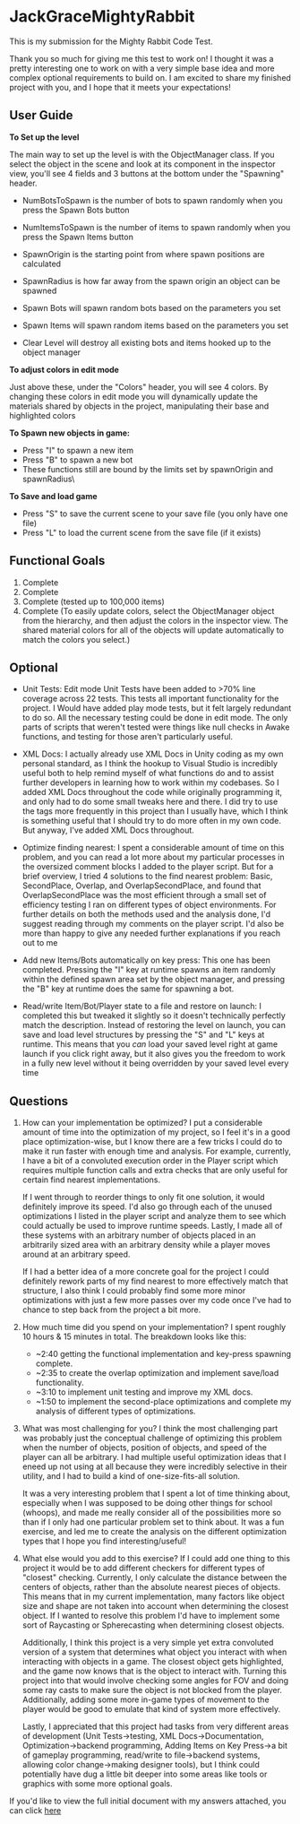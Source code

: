 # JackGraceMightyRabbit

This is my submission for the Mighty Rabbit Code Test.

Thank you so much for giving me this test to work on! I thought it was a pretty interesting one to work on with a very simple base idea and more complex optional requirements to build on.
I am excited to share my finished project with you, and I hope that it meets your expectations!

## User Guide ##

**To Set up the level**

The main way to set up the level is with the ObjectManager class.
If you select the object in the scene and look at its component in the inspector view, you'll see 4 fields and 3 buttons at the bottom under the "Spawning" header.
* NumBotsToSpawn is the number of bots to spawn randomly when you press the Spawn Bots button
* NumItemsToSpawn is the number of items to spawn randomly when you press the Spawn Items button
* SpawnOrigin is the starting point from where spawn positions are calculated
* SpawnRadius is how far away from the spawn origin an object can be spawned

* Spawn Bots will spawn random bots based on the parameters you set
* Spawn Items will spawn random items based on the parameters you set
* Clear Level will destroy all existing bots and items hooked up to the object manager


**To adjust colors in edit mode**

Just above these, under the "Colors" header, you will see 4 colors. By changing these colors in edit mode you will dynamically update the materials shared by objects in the project, manipulating their base and highlighted colors


**To Spawn new objects in game:**
* Press "I" to spawn a new item
* Press "B" to spawn a new bot
* These functions still are bound by the limits set by spawnOrigin and spawnRadius\


**To Save and load game**
* Press "S" to save the current scene to your save file (you only have one file)
* Press "L" to load the current scene from the save file (if it exists)


## Functional Goals ##

1. Complete
2. Complete
3. Complete (tested up to 100,000 items)
4. Complete (To easily update colors, select the ObjectManager object from the hierarchy, and then adjust the colors in the inspector view. The shared material colors for all of the objects will update automatically to match the colors you select.)


## Optional ##

* Unit Tests: Edit mode Unit Tests have been added to >70% line coverage across 22 tests. This tests all important functionality for the project. I Would have added play mode tests, but it felt largely redundant to do so. All the necessary testing could be done in edit mode. The only parts of scripts that weren't tested were things like null checks in Awake functions, and testing for those aren't particularly useful.
  
* XML Docs: I actually already use XML Docs in Unity coding as my own personal standard, as I think the hookup to Visual Studio is incredibly useful both to help remind myself of what functions do and to assist further developers in learning how to work within my codebases. So I added XML Docs throughout the code while originally programming it, and only had to do some small tweaks here and there. I did try to use the <see> tags more frequently in this project than I usually have, which I think is something useful that I should try to do more often in my own code. But anyway, I've added XML Docs throughout.
  
* Optimize finding nearest: I spent a considerable amount of time on this problem, and you can read a lot more about my particular processes in the oversized comment blocks I added to the player script. But for a brief overview, I tried 4 solutions to the find nearest problem: Basic, SecondPlace, Overlap, and OverlapSecondPlace, and found that OverlapSecondPlace was the most efficient through a small set of efficiency testing I ran on different types of object environments. For further details on both the methods used and the analysis done, I'd suggest reading through my comments on the player script. I'd also be more than happy to give any needed further explanations if you reach out to me
  
* Add new Items/Bots automatically on key press: This one has been completed. Pressing the "I" key at runtime spawns an item randomly within the defined spawn area set by the object manager, and pressing the "B" key at runtime does the same for spawning a bot.
  
* Read/write Item/Bot/Player state to a file and restore on launch: I completed this but tweaked it slightly so it doesn't technically perfectly match the description. Instead of restoring the level on launch, you can save and load level structures by pressing the "S" and "L" keys at runtime. This means that you *can* load your saved level right at game launch if you click right away, but it also gives you the freedom to work in a fully new level without it being overridden by your saved level every time


## Questions ##
  1. How can your implementation be optimized? I put a considerable amount of time into the optimization of my project, so I feel it's in a good place optimization-wise, but I know there are a few tricks I could do to make it run faster with enough time and analysis. For example, currently, I have a bit of a convoluted execution order in the Player script which requires multiple function calls and extra checks that are only useful for certain find nearest implementations.

     If I went through to reorder things to only fit one solution, it would definitely improve its speed. I'd also go through each of the unused optimizations I listed in the player script and analyze them to see which could actually be used to improve runtime speeds.  Lastly, I made all of these systems with an arbitrary number of objects placed in an arbitrarily sized area with an arbitrary density while a player moves around at an arbitrary speed.

      If I had a better idea of a more concrete goal for the project I could definitely rework parts of my find nearest to more effectively match that structure, I also think I could probably find some more minor optimizations with just a few more passes over my code once I've had to chance to step back from the project a bit more.

     
  3. How much time did you spend on your implementation? I spent roughly 10 hours & 15 minutes in total. The breakdown looks like this:
     * ~2:40 getting the functional implementation and key-press spawning complete.
     * ~2:35 to create the overlap optimization and implement save/load functionality.
     * ~3:10 to implement unit testing and improve my XML docs.
     * ~1:50 to implement the second-place optimizations and complete my analysis of different types of optimizations.

     
  5. What was most challenging for you? I think the most challenging part was probably just the conceptual challenge of optimizing this problem when the number of objects, position of objects, and speed of the player can all be arbitrary. I had multiple useful optimization ideas that I eneed up not using at all because they were incredibly selective in their utility, and I had to build a kind of one-size-fits-all solution.
     
     It was a very interesting problem that I spent a lot of time thinking about, especially when I was supposed to be doing other things for school (whoops), and made me really consider all of the possibilities more so than if I only had one particular problem set to think about. It was a fun exercise, and led me to create the analysis on the different optimization types that I hope you find interesting/useful!

     
  7. What else would you add to this exercise? If I could add one thing to this project it would be to add different checkers for different types of "closest" checking. Currently, I only calculate the distance between the centers of objects, rather than the absolute nearest pieces of objects. This means that in my current implementation, many factors like object size and shape are not taken into account when determining the closest object. If I wanted to resolve this problem I'd have to implement some sort of Raycasting or Spherecasting when determining closest objects.
    
     Additionally, I think this project is a very simple yet extra convoluted version of a system that determines what object you interact with when interacting with objects in a game. The closest object gets highlighted, and the game now knows that is the object to interact with. Turning this project into that would involve checking some angles for FOV and doing some ray casts to make sure the object is not blocked from the player. Additionally, adding some more in-game types of movement to the player would be good to emulate that kind of system more effectively.

     Lastly, I appreciated that this project had tasks from very different areas of development (Unit Tests->testing, XML Docs->Documentation, Optimization->backend programming, Adding Items on Key Press->a bit of gameplay programming, read/write to file->backend systems, allowing color change->making designer tools), but I think could potentially have dug a little bit deeper into some areas like tools or graphics with some more optional goals.


If you'd like to view the full initial document with my answers attached, you can click [here](UnityTest.txt)
